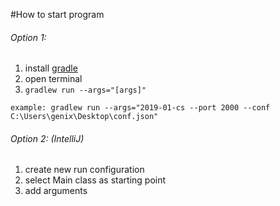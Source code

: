 #How to start program
###### Option 1:
1. install [gradle](https://spring.io/guides/gs/gradle/)
2. open terminal
3. `gradlew run --args="[args]"`

`example: gradlew run --args="2019-01-cs --port 2000 --conf C:\Users\genix\Desktop\conf.json"`
    
###### Option 2: (IntelliJ)
1. create new run configuration
2. select Main class as starting point
3. add arguments
